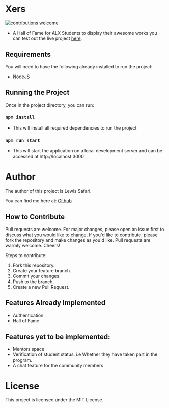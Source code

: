 # Xers
[![contributions welcome](https://img.shields.io/badge/contributions-welcome-brightgreen.svg?style=flat)](https://github.com/dwyl/esta/issues)

- A Hall of Fame for ALX Students to display their awesome works you can test out the live project [here](https://xers.vercel.app).

## Requirements
You will need to have the following already installed to run the project:

- NodeJS

## Running the Project

Once in the project directory, you can run:

### `npm install`
- This will install all required dependencies to run the project

### `npm run start`
- This will start the application on a local development server and can be accessed at http://localhost:3000

# Author

The author of this project is Lewis Safari.

 You can find me here at:
[Github](https://github.com/safarilewis)

## How to Contribute
Pull requests are welcome. For major changes, please open an issue first to discuss what you would like to change. If you'd like to contribute, please fork the repository and make changes as you'd like. Pull requests are warmly welcome. Cheers!

Steps to contribute:
1. Fork this repository.
2. Create your feature branch.
3. Commit your changes.
4. Push to the branch.
5. Create a new Pull Request.

## Features Already Implemented
- Authentication
- Hall of Fame
  
## Features yet to be implemented:
- Mentors space
- Verification of student status. i.e Whether they have taken part in the program.
- A chat feature for the community members
  
# License

This project is licensed under the MIT License.
